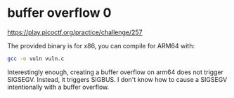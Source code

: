 # buffer overflow 0
https://play.picoctf.org/practice/challenge/257

The provided binary is for x86, you can compile for ARM64 with:
```bash
gcc -o vuln vuln.c
```

Interestingly enough, creating a buffer overflow on arm64 does not trigger SIGSEGV. Instead, it triggers SIGBUS. I don't know how to cause a SIGSEGV intentionally with a buffer overflow.